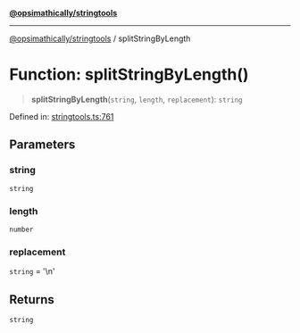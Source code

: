 [**@opsimathically/stringtools**](../README.md)

***

[@opsimathically/stringtools](../README.md) / splitStringByLength

# Function: splitStringByLength()

> **splitStringByLength**(`string`, `length`, `replacement`): `string`

Defined in: [stringtools.ts:761](https://github.com/opsimathically/stringtools/blob/b055bf3b17cc9708499ff46423d7e765497f45ae/src/stringtools.ts#L761)

## Parameters

### string

`string`

### length

`number`

### replacement

`string` = '\n'

## Returns

`string`
